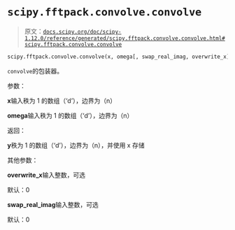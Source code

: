 # `scipy.fftpack.convolve.convolve`

> 原文：[`docs.scipy.org/doc/scipy-1.12.0/reference/generated/scipy.fftpack.convolve.convolve.html#scipy.fftpack.convolve.convolve`](https://docs.scipy.org/doc/scipy-1.12.0/reference/generated/scipy.fftpack.convolve.convolve.html#scipy.fftpack.convolve.convolve)

```py
scipy.fftpack.convolve.convolve(x, omega[, swap_real_imag, overwrite_x])
```

`convolve`的包装器。

参数：

**x**输入秩为 1 的数组（‘d’），边界为（n）

**omega**输入秩为 1 的数组（‘d’），边界为（n）

返回：

**y**秩为 1 的数组（‘d’），边界为（n），并使用 x 存储

其他参数：

**overwrite_x**输入整数，可选

默认：0

**swap_real_imag**输入整数，可选

默认：0
